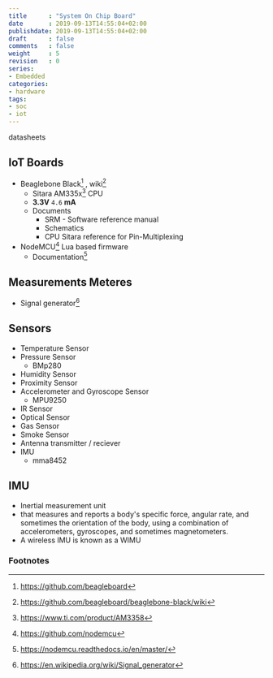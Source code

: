 ```yaml
---
title      : "System On Chip Board"
date       : 2019-09-13T14:55:04+02:00
publishdate: 2019-09-13T14:55:04+02:00
draft      : false
comments   : false
weight     : 5
revision   : 0
series:
- Embedded
categories:
- hardware
tags:
- soc
- iot
---
```


datasheets

<!-- more -->

## IoT Boards

* Beaglebone Black[^1] , wiki[^2]
  * Sitara AM335x[^3] CPU
  * **3.3V** `4.6` **mA**
  * Documents
    * SRM - Software reference manual
    * Schematics
    * CPU Sitara reference for Pin-Multiplexing
* NodeMCU[^4] Lua based firmware
  * Documentation[^5]
  
## Measurements Meteres

* Signal generator[^6]

## Sensors

* Temperature Sensor
* Pressure Sensor
  * BMp280
* Humidity Sensor
* Proximity Sensor
* Accelerometer and Gyroscope Sensor
  * MPU9250
* IR Sensor
* Optical Sensor
* Gas Sensor
* Smoke Sensor
* Antenna transmitter / reciever
* IMU
  * mma8452

## IMU

* Inertial measurement unit
* that measures and reports a body's specific force, angular rate, and sometimes the orientation of the body, using a combination of accelerometers, gyroscopes, and sometimes magnetometers.
* A wireless IMU is known as a WIMU


### Footnotes

[^1]: https://github.com/beagleboard
[^2]: https://github.com/beagleboard/beaglebone-black/wiki
[^3]: https://www.ti.com/product/AM3358
[^4]: https://github.com/nodemcu
[^5]: https://nodemcu.readthedocs.io/en/master/
[^6]: https://en.wikipedia.org/wiki/Signal_generator
